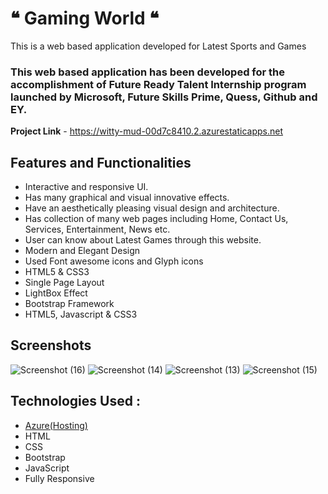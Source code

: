 # ❝ Gaming World ❝

This is a web based application developed for Latest Sports and Games

### This web based  application has been developed for the accomplishment of Future Ready Talent Internship program launched by Microsoft, Future Skills Prime, Quess, Github and EY.

**Project Link** - https://witty-mud-00d7c8410.2.azurestaticapps.net

## Features and Functionalities 

- Interactive and responsive UI.
- Has many graphical and visual innovative effects.
- Have an aesthetically pleasing visual design and architecture.
- Has collection of many web pages including Home, Contact Us, Services, Entertainment, News etc.
- User can know about Latest Games through this website.
- Modern and Elegant Design
- Used Font awesome icons and Glyph icons
- HTML5 & CSS3
- Single Page Layout
- LightBox Effect
- Bootstrap Framework
- HTML5, Javascript & CSS3

## Screenshots
![Screenshot (16)](https://user-images.githubusercontent.com/117068766/201838444-3f176233-df2d-4668-b8b1-6f854ef21101.png)
![Screenshot (14)](https://user-images.githubusercontent.com/117068766/201838459-ae089202-cdde-40a2-93ef-a2f5095b03c5.png)
![Screenshot (13)](https://user-images.githubusercontent.com/117068766/201838494-9476e617-aa08-4a96-94ae-e0d57580be0f.png)
![Screenshot (15)](https://user-images.githubusercontent.com/117068766/201838472-27892e3c-289f-4a88-b0e7-72189a9d34d4.png)



## Technologies Used :

- [Azure(Hosting)](https://azure.microsoft.com/en-in/features/azure-portal/)
- HTML
- CSS
- Bootstrap
- JavaScript
- Fully Responsive
